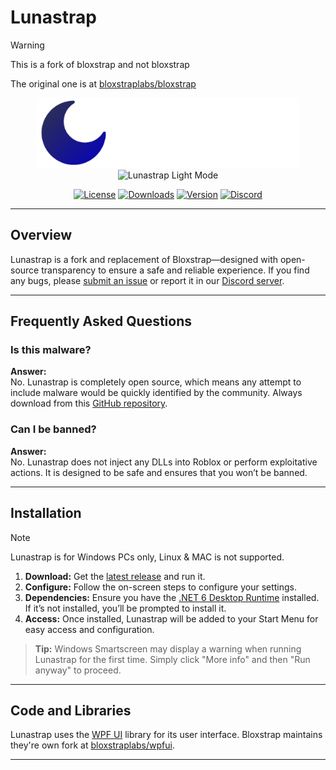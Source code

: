 # Lunastrap

> [!WARNING]
> 
> This is a fork of bloxstrap and not bloxstrap
>
> The original one is at [bloxstraplabs/bloxstrap](<https://github.com/bloxstraplabs/bloxstrap>)

<div align="center">
  <img src="https://github.com/lunastraplabs/lunastrap/raw/main/Images/Bloxstrap-full-dark.png#gh-dark-mode-only" width="420" alt="Lunastrap Dark Mode">
  <img src="https://github.com/lunastraplabs/lunastrap/raw/main/Images/Bloxstrap-full-light.png#gh-light-mode-only" width="420" alt="Lunastrap Light Mode">
</div>

<div align="center">

[![License][shield-repo-license]][repo-license]
[![Downloads][shield-repo-releases]][repo-releases]
[![Version][shield-repo-latest]][repo-latest]
[![Discord][shield-discord-server]][discord-invite]

</div>

---

## Overview

Lunastrap is a fork and replacement of Bloxstrap—designed with open-source transparency to ensure a safe and reliable experience. If you find any bugs, please [submit an issue](https://github.com/lunastraplabs/lunastrap/issues) or report it in our [Discord server](https://discord.gg/sGqUH7RV2J).

---

## Frequently Asked Questions

### Is this malware?
**Answer:**  
No. Lunastrap is completely open source, which means any attempt to include malware would be quickly identified by the community. Always download from this [GitHub repository](https://github.com/lunastraplabs/lunastrap).

### Can I be banned?
**Answer:**  
No. Lunastrap does not inject any DLLs into Roblox or perform exploitative actions. It is designed to be safe and ensures that you won’t be banned.

---

## Installation

> [!NOTE]
> Lunastrap is for Windows PCs only, Linux & MAC is not supported.

1. **Download:** Get the [latest release](https://github.com/lunastraplabs/lunastrap/releases/latest) and run it.
2. **Configure:** Follow the on-screen steps to configure your settings.
3. **Dependencies:** Ensure you have the [.NET 6 Desktop Runtime](https://aka.ms/dotnet-core-applaunch?missing_runtime=true&arch=x64&rid=win11-x64&apphost_version=6.0.16&gui=true) installed. If it’s not installed, you’ll be prompted to install it.
4. **Access:** Once installed, Lunastrap will be added to your Start Menu for easy access and configuration.

> **Tip:** Windows Smartscreen may display a warning when running Lunastrap for the first time. Simply click "More info" and then "Run anyway" to proceed.

---

## Code and Libraries

Lunastrap uses the [WPF UI](https://github.com/lepoco/wpfui) library for its user interface. Bloxstrap maintains they're own fork at [bloxstraplabs/wpfui](https://github.com/bloxstraplabs/wpfui).

---

[shield-repo-license]: https://img.shields.io/github/license/lunastraplabs/lunastrap
[shield-repo-releases]: https://img.shields.io/github/downloads/lunastraplabs/lunastrap/latest/total?color=100da1
[shield-repo-latest]: https://img.shields.io/github/v/release/lunastraplabs/lunastrap?color=100da1
[shield-discord-server]: https://img.shields.io/discord/1346760094578249728?logo=discord&logoColor=white&label=discord&color=4d3dff

[repo-license]: https://github.com/lunastraplabs/lunastrap/blob/main/LICENSE
[repo-releases]: https://github.com/lunastraplabs/lunastrap/releases
[repo-latest]: https://github.com/lunastraplabs/lunastrap/releases/latest
[discord-invite]: https://discord.gg/sGqUH7RV2J
